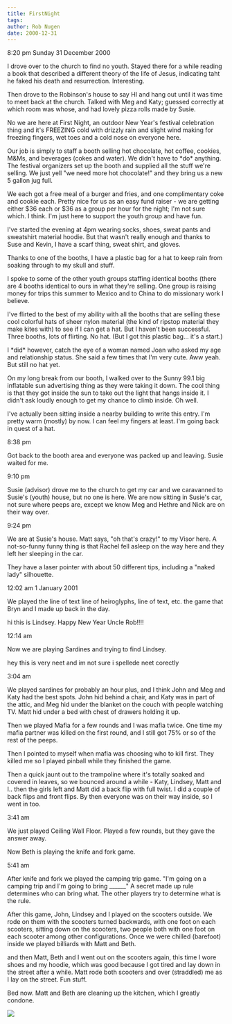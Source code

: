 ```yaml
---
title: FirstNight
tags: 
author: Rob Nugen
date: 2000-12-31
---
```


<p class=date>8:20 pm Sunday 31 December 2000</p>

<p>I drove over to the church to find no youth.  Stayed there for a while
reading a book that described a different theory of the life of Jesus,
indicating taht he faked his death and resurrection.  Interesting.</p>

<p>Then drove to the Robinson's house to say HI and hang out until it was
time to meet back at the church.  Talked with Meg and Katy; guessed
correctly at which room was whose, and had lovely pizza rolls made by
Susie.</p>

<p>No we are here at First Night, an outdoor New Year's festival celebration
thing and it's FREEZING cold with drizzly rain and slight wind making for
freezing fingers, wet toes and a cold nose on everyone here.</p>

<p>Our job is simply to staff a booth selling hot chocolate, hot coffee,
cookies, M&Ms, and beverages (cokes and water).   We didn't have to *do*
anything.  The festival organizers set up the booth and supplied all the
stuff we're selling.  We just yell "we need more hot chocolate!" and they
bring us a new 5 gallon jug full.</p>

<p>We each got a free meal of a burger and fries, and one complimentary coke
and cookie each.  Pretty nice for us as an easy fund raiser - we are getting
either $36 each or $36 as a group per hour for the night; I'm not sure
which.  I think.  I'm just here to support the youth group and have fun.</p>

<p>I've started the evening at 4pm wearing socks, shoes, sweat pants and
sweatshirt material hoodie.  But that wasn't really enough and thanks to
Suse and Kevin, I have a scarf thing, sweat shirt, and gloves.</p>

<p>Thanks to one of the booths, I have a plastic bag for a hat to keep rain
from soaking through to my skull and stuff.</p>

<p>I spoke to some of the other youth groups staffing identical booths
(there are 4 booths identical to ours in what they're selling.  One group is
raising money for trips this summer to Mexico and to China to do missionary
work I believe.</p>

<p>I've flirted to the best of my ability with all the booths that are
selling these cool colorful hats of sheer nylon material (the kind of
ripstop material they make kites with) to see if I can get a hat.  But I
haven't been successful.  Three booths, lots of flirting.  No hat.  (But I
got this plastic bag... it's a start.)</p>

<p>I *did* however, catch the eye of a woman named Joan who asked my age and
relationship status. She said a few times that I'm very cute.  Aww yeah.
But still no hat yet.</p>

<p>On my long break from our booth, I walked over to the Sunny 99.1 big
inflatable sun advertising thing as they were taking it down.  The cool
thing is that they got inside the sun to take out the light that hangs
inside it.  I didn't ask loudly enough to get my chance to climb inside.  Oh
well.</p>

<p>I've actually been sitting inside a nearby building to write this entry.
I'm pretty warm (mostly) by now.  I can feel my fingers at least.  I'm going
back in quest of a hat.</p>

<p class=date>8:38 pm</p>

<p>Got back to the booth area and everyone was packed up and leaving.  Susie
waited for me.</p>

<p class=date>9:10 pm</p>

<p>Susie (advisor)  drove me to the church to get my car and we caravanned
to Susie's (youth)  house, but no one is here.  We are now sitting in
Susie's car, not sure where peeps are, except we know Meg and Hethre and
Nick are on their way over.</p>


<p class=date>9:24 pm </p>

<p>We are at Susie's house.  Matt says, "oh that's crazy!" to my Visor here.
A not-so-funny funny thing is that Rachel fell asleep on the way here and
they left her sleeping in the car.</p>

<p>They have a laser pointer with about 50 different tips, including a
"naked lady" silhouette.</p>

<p class=date>12:02 am 1 January 2001</p>

<p>We played the line of text line of heiroglyphs, line of text, etc.  the
game that Bryn and I made up back in the day.</p>


<p class=message>hi this is Lindsey. Happy New Year Uncle Rob!!!!</p>

<p class=date>12:14 am</p>

<p>Now we are playing Sardines and trying to find Lindsey.</p>

<p class=grafitti>hey this is very neet and im not sure i spellede neet
corectly</p>

<p class=date>3:04 am</p>

<p>We played sardines for probably an hour plus, and I think John and Meg
and Katy had the best spots. John hid behind a chair, and Katy was in part
of the attic, and Meg hid under the blanket on the couch with people
watching TV.   Matt hid under a bed with chest of drawers holding it up.</p>

<p>Then we played Mafia for a few rounds and I was mafia twice.  One time my
mafia partner was killed on the first round, and I still got 75% or so of
the rest of the peeps.</p>

<p>Then I pointed to myself when mafia was choosing who to kill first. They
killed me so I played pinball while they finished the game.</p>

<p>Then a quick jaunt out to the trampoline where it's totally soaked and
covered in leaves, so we bounced around a while - Katy, Lindsey, Matt and
I.. then the girls left and Matt did a back flip with full twist.  I did a
couple of back flips and front flips.  By then everyone was on their way
inside, so I went in too.</p>

<p class=date>3:41 am</p>

<p>We just played Ceiling Wall Floor.  Played a few rounds, but they gave
the answer away.</p>

<p>Now Beth is playing the knife and fork game.</p>

<p class=date>5:41 am</p>

<p>After knife and fork we played the camping trip game.  "I'm going on a
camping trip and I'm going to bring ______"  A secret made up rule
determines who can bring what.  The other players try to determine what is
the rule.</p>

<p>After this game, John, Lindsey and I played on the scooters outside.  We
rode on them with the scooters turned backwards, with one foot on each
scooters, sitting down on the scooters, two people both with one foot on
each scooter among other configurations.  Once we were chilled (barefoot)
inside we played billiards with Matt and Beth.</p>

<p>and then Matt, Beth and I went out on the scooters again, this time I
wore shoes and my hoodie, which was good because I got tired and lay down in
the street after a while.  Matt rode both scooters and over (straddled) me
as I lay on the street.  Fun stuff.</p>

<p>Bed now.   Matt and Beth are cleaning up the kitchen, which I greatly
condone.</p>

<p><img src="/images/rob/wL-ROB.gif"/></p>

